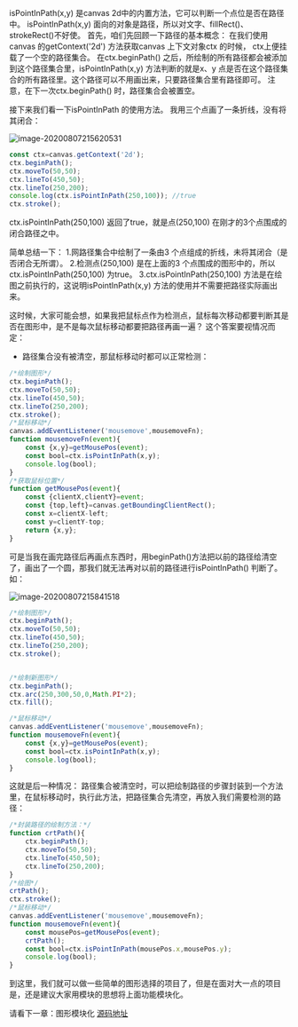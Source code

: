 isPointInPath(x,y) 是canvas 2d中的内置方法，它可以判断一个点位是否在路径中。
isPointInPath(x,y) 面向的对象是路径，所以对文字、fillRect()、strokeRect()不好使。
首先，咱们先回顾一下路径的基本概念：
在我们使用canvas 的getContext('2d') 方法获取canvas 上下文对象ctx 的时候， ctx上便挂载了一个空的路径集合。
在ctx.beginPath() 之后，所绘制的所有路径都会被添加到这个路径集合里，isPointInPath(x,y) 方法判断的就是x、y 点是否在这个路径集合的所有路径里。这个路径可以不用画出来，只要路径集合里有路径即可。
注意，在下一次ctx.beginPath() 时，路径集合会被置空。

接下来我们看一下isPointInPath 的使用方法。
我用三个点画了一条折线，没有将其闭合：

![image-20200807215620531](https://blog-st.oss-cn-beijing.aliyuncs.com/160104311180613235461659827208.png)

```js
const ctx=canvas.getContext('2d');
ctx.beginPath();
ctx.moveTo(50,50);
ctx.lineTo(450,50);
ctx.lineTo(250,200);
console.log(ctx.isPointInPath(250,100)); //true
ctx.stroke();
```

ctx.isPointInPath(250,100) 返回了true，就是点(250,100) 在刚才的3个点围成的闭合路径之中。

简单总结一下：
1.网路径集合中绘制了一条由3 个点组成的折线，未将其闭合（是否闭合无所谓）。
2.检测点(250,100) 是在上面的3 个点围成的图形中的，所以ctx.isPointInPath(250,100) 为true。
3.ctx.isPointInPath(250,100) 方法是在绘图之前执行的，这说明isPointInPath(x,y) 方法的使用并不需要把路径实际画出来。

这时候，大家可能会想，如果我把鼠标点作为检测点，鼠标每次移动都要判断其是否在图形中，是不是每次鼠标移动都要把路径再画一遍？
这个答案要视情况而定：

- 路径集合没有被清空，那鼠标移动时都可以正常检测：

```js
/*绘制图形*/
ctx.beginPath();
ctx.moveTo(50,50);
ctx.lineTo(450,50);
ctx.lineTo(250,200);
ctx.stroke();
/*鼠标移动*/
canvas.addEventListener('mousemove',mousemoveFn);
function mousemoveFn(event){
    const {x,y}=getMousePos(event);
    const bool=ctx.isPointInPath(x,y);
    console.log(bool);
}
/*获取鼠标位置*/
function getMousePos(event){
    const {clientX,clientY}=event;
    const {top,left}=canvas.getBoundingClientRect();
    const x=clientX-left;
    const y=clientY-top;
    return {x,y};
}
```

  可是当我在画完路径后再画点东西时，用beginPath()方法把以前的路径给清空了，画出了一个圆，那我们就无法再对以前的路径进行isPointInPath() 判断了。如：   

![image-20200807215841518](https://blog-st.oss-cn-beijing.aliyuncs.com/160104311180622629597281413227.png)

```js
/*绘制图形*/
ctx.beginPath();
ctx.moveTo(50,50);
ctx.lineTo(450,50);
ctx.lineTo(250,200);
ctx.stroke();


/*绘制新图形*/
ctx.beginPath();
ctx.arc(250,300,50,0,Math.PI*2);
ctx.fill();

/*鼠标移动*/
canvas.addEventListener('mousemove',mousemoveFn);
function mousemoveFn(event){
    const {x,y}=getMousePos(event);
    const bool=ctx.isPointInPath(x,y);
    console.log(bool);
}
```

这就是后一种情况：
路径集合被清空时，可以把绘制路径的步骤封装到一个方法里，在鼠标移动时，执行此方法，把路径集合先清空，再放入我们需要检测的路径：

```js
/*封装路径的绘制方法：*/
function crtPath(){
    ctx.beginPath();
    ctx.moveTo(50,50);
    ctx.lineTo(450,50);
    ctx.lineTo(250,200);
}
/*绘图*/
crtPath();
ctx.stroke();
/*鼠标移动*/
canvas.addEventListener('mousemove',mousemoveFn);
function mousemoveFn(event){
    const mousePos=getMousePos(event);
    crtPath();
    const bool=ctx.isPointInPath(mousePos.x,mousePos.y);
    console.log(bool);
}
```
到这里，我们就可以做一些简单的图形选择的项目了，但是在面对大一点的项目是，还是建议大家用模块的思想将上面功能模块化。

请看下一章：图形模块化
[源码地址](https://github.com/buglas/interview-01)












